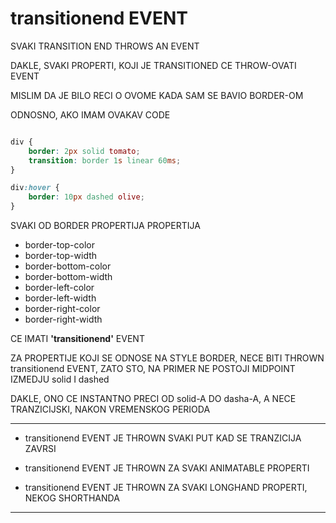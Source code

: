 # transitionend EVENT

SVAKI TRANSITION END THROWS AN EVENT

DAKLE, SVAKI PROPERTI, KOJI JE TRANSITIONED CE THROW-OVATI EVENT

MISLIM DA JE BILO RECI O OVOME KADA SAM SE BAVIO BORDER-OM

ODNOSNO, AKO IMAM OVAKAV CODE

```CSS

div {
    border: 2px solid tomato;
    transition: border 1s linear 60ms;
}

div:hover {
    border: 10px dashed olive;
}

```

SVAKI OD BORDER PROPERTIJA PROPERTIJA

- border-top-color
- border-top-width
- border-bottom-color
- border-bottom-width
- border-left-color
- border-left-width
- border-right-color
- border-right-width

CE IMATI **'transitionend'** EVENT

ZA PROPERTIJE KOJI SE ODNOSE NA STYLE BORDER, NECE BITI THROWN transitionend EVENT, ZATO STO, NA PRIMER NE POSTOJI MIDPOINT IZMEDJU solid I dashed

DAKLE, ONO CE INSTANTNO PRECI OD solid-A DO dasha-A, A NECE TRANZICIJSKI, NAKON VREMENSKOG PERIODA

****

- transitionend EVENT JE THROWN SVAKI PUT KAD SE TRANZICIJA ZAVRSI

- transitionend EVENT JE THROWN ZA SVAKI ANIMATABLE PROPERTI

- transitionend EVENT JE THROWN ZA SVAKI LONGHAND PROPERTI, NEKOG SHORTHANDA

****